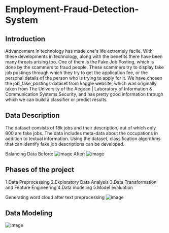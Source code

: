 # Employment-Fraud-Detection-System
## Introduction
Advancement in technology has made one's life extremely facile. With these developments 
in technology, along with the benefits there have been many threats arising too. One of them is the 
Fake Job Posting, which is done by the scammers to fraud people. These scammers try to display 
fake job postings through which they try to get the application fee, or the personal details of the 
person who is trying to apply for it. We have chosen the job_fake_postings dataset from kaggle 
website, which was originally taken from The University of the Aegean | Laboratory of 
Information & Communication Systems Security, and has pretty good information through which 
we can build a classifier or predict results.
## Data Description
The dataset consists of 18k jobs and their description, out of which only 800 are fake jobs. 
The data includes meta-data about the occupations in addition to textual information. Using the 
dataset, classification algorithms that can identify fake job descriptions can be developed.

Balancing Data 
Before:
![image](https://github.com/BhuvanaTerala/Employment-Fraud-Detection-System/assets/159866484/ce1afd74-00f4-4d45-8609-34acfffe55a5)
After:
![image](https://github.com/BhuvanaTerala/Employment-Fraud-Detection-System/assets/159866484/3e12175b-acea-4363-bfa3-a6618b0cbeca)


## Phases of the project
1.Data Preprocessing
2.Exploratory Data Analysis
3.Data Transformation and Feature Engineering
4.Data modeling
5.Model evaluation

Generating word cloud after text preprocessing
![image](https://github.com/BhuvanaTerala/Employment-Fraud-Detection-System/assets/159866484/6b0dd35e-5bd0-45a3-bd04-bdedaab40492)

## Data Modeling
![image](https://github.com/BhuvanaTerala/Employment-Fraud-Detection-System/assets/159866484/652e2c12-dcba-45ec-b656-e755bd9758a1)


